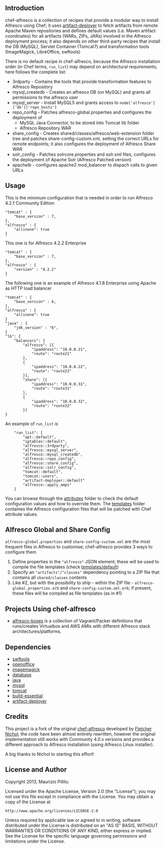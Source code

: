 Introduction
---
chef-alfresco is a collection of recipes that provide a modular way to install Alfresco using Chef; it uses [artifact-deployer](https://github.com/maoo/artifact-deployer) to fetch artifacts from remote Apache Maven repositories and defines default values (i.e. Maven artifact coordinates) for all artifacts (WARs, ZIPs, JARs) involved in the Alfresco deployment process; it also depends on other third-party recipes that install the DB (MySQL), Servlet Container (Tomcat7) and transformation tools (ImageMagick, LibreOffice, swftools)

There is no default recipe in chef-alfresco, because the Alfresco installation order (in Chef terms, ```run_list```) may depend on architectural requirements; here follows the complete list:
* 3rdparty - Contains the tools that provide transformation features to Alfresco Repository
* mysql_createdb - Creates an alfresco DB (on MySQL) and grants all permissions to the alfresco user
* mysql_server - Install MySQL5 and grants access to ```node['alfresco']['db']['repo_hosts']```
* repo_config - Patches alfresco-global.properties and configures the deployment of
  * MySQL Java Connector, to be stored into Tomcat lib folder
  * Alfresco Repository WAR
* share_config - Creates shared/classes/alfresco/web-extension folder tree and patches share-config-custom.xml, setting the correct URLs for remote endpoints; it also configures the deployment of Alfresco Share WAR
* solr_config - Patches solrcore.properties and solr.xml files, configures the deployment of Apache Solr (Alfresco Patched version)
* apachelb - configures apache2 mod_balancer to dispach calls to given URLs

Usage
---
This is the minimum configuration that is needed in order to run Alfresco 4.2.f Community Edition
```
"tomcat" : {
    "base_version" : 7,
},
"alfresco" : {
    "allinone": true
}
```

This one is for Alfresco 4.2.2 Enterprise
```
"tomcat" : {
    "base_version" : 7,
},
"alfresco" : {
    "version" : "4.2.2"
}
```

The following one is an example of Alfresco 4.1.8 Enterprise using Apache as HTTP load balancer
```
"tomcat" : {
    "base_version" : 6,
},
"alfresco" : {
    "allinone": true
}
"java" : {
    "jdk_version" : "6",
}
"lb": {
    "balancers": {
        "alfresco": [{
            "ipaddress": "10.0.0.21",
            "route": "route21"
        },
        {
            "ipaddress": "10.0.0.22",
            "route": "route22"
        }],
        "share": [{
            "ipaddress": "10.0.0.31",
            "route": "route31"
        },
        {
            "ipaddress": "10.0.0.32",
            "route": "route32"
        }]
}
```

An example of ```run_list``` is

```
    "run_list": [
        "apt::default",
        "iptables::default",
        "alfresco::3rdparty",
        "alfresco::mysql_server",
        "alfresco::mysql_createdb",
        "alfresco::repo_config",
        "alfresco::share_config",
        "alfresco::solr_config",
        "tomcat::default",
        "tomcat::users",
        "artifact-deployer::default"
        "alfresco::apply_amps"
    ]
```

You can browse through the [attributes](https://github.com/maoo/chef-alfresco/tree/master/attributes) folder to check the default configuration values and how to override them.
The [templates](https://github.com/maoo/chef-alfresco/tree/master/templates) folder containes the Alfresco configuration files that will be patched with Chef attribute values.

Alfresco Global and Share Config
---
```alfresco-global.properties``` and ```share-config-custom.xml``` are *the* most frequent files in Alfresco to customise; chef-alfresco provides 3 ways to configure them

1. Define properties in the ```"alfresco"``` JSON element; these will be used to compile the file templates (check [templates/default](https://github.com/maoo/chef-alfresco/tree/master/templates/default))
2. Specify an ```"artifacts"/"classes"``` dependency pointing to a ZIP file that contains all ```shared/classes``` contents
3. Like #2, but with the possibility to ship - within the ZIP file - ```alfresco-global.properties.erb``` and ```share-config-custom.xml.erb```; if present, these files will be compiled as file templates (as in #1)

Projects Using chef-alfresco
---
* [alfresco-boxes](https://github.com/maoo/alfresco-boxes) is a collection of Vagrant/Packer definitions that runs/creates Virtualbox and AWS AMIs with different Alfresco stack architectures/platforms.

Dependencies
---
* [swftools](https://github.com/fnichol/swftools)
* [openoffice](https://github.com/rgauss/chef-openoffice)
* [imagemagick](https://github.com/cookbooks/imagemagick)
* [database](https://github.com/opscode-cookbooks/database)
* [java](https://github.com/opscode-cookbooks/java)
* [mysql](https://github.com/opscode-cookbooks/mysql)
* [tomcat](https://github.com/opscode-cookbooks/tomcat)
* [build-essential](https://github.com/opscode-cookbooks/build-essential)
* [artifact-deployer](https://github.com/maoo/artifact-deployer)

Credits
---
This project is a fork of the original [chef-alfresco](https://github.com/fnichol/chef-alfresco) developed by [Fletcher Nichol](https://github.com/fnichol); the code have been almost entirely rewritten, however the original implementation still works with Community 4.0.x versions and provides a different approach to Alfresco installation (using Alfresco Linux installer).

A big thanks to Nichol to starting this effort!

License and Author
---
Copyright 2013, Maurizio Pillitu

Licensed under the Apache License, Version 2.0 (the "License");
you may not use this file except in compliance with the License.
You may obtain a copy of the License at

    http://www.apache.org/licenses/LICENSE-2.0

Unless required by applicable law or agreed to in writing, software
distributed under the License is distributed on an "AS IS" BASIS,
WITHOUT WARRANTIES OR CONDITIONS OF ANY KIND, either express or implied.
See the License for the specific language governing permissions and
limitations under the License.
